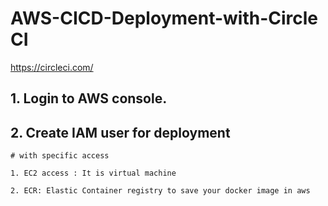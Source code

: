 # AWS-CICD-Deployment-with-Circle CI

https://circleci.com/

## 1. Login to AWS console.

## 2. Create IAM user for deployment

	# with specific access

	1. EC2 access : It is virtual machine

	2. ECR: Elastic Container registry to save your docker image in aws